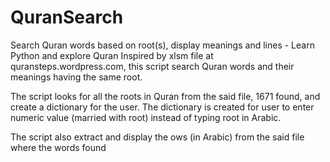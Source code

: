 # QuranSearch
Search Quran words based on root(s), display meanings and lines - Learn Python and explore Quran
Inspired by xlsm file at quransteps.wordpress.com, this script search Quran words and their meanings having the same root. 

The script looks for all the roots in Quran from the said file, 1671 found, and create a dictionary for the user. The dictionary is created for user to enter numeric value (married with root) instead of typing root in Arabic.

The script also extract and display the ows (in Arabic) from the said file where the words found


